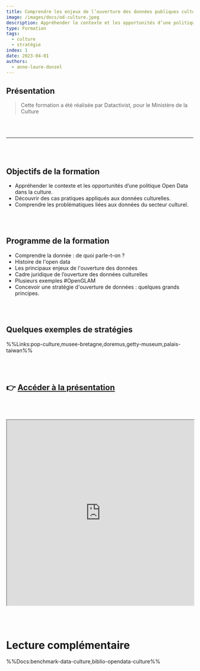 ```yaml
---
title: Comprendre les enjeux de l’ouverture des données publiques culturelles
image: /images/docs/od-culture.jpeg
description: Appréhender le contexte et les opportunités d’une politique Open Data dans la culture.
type: Formation
tags:
  - culture
  - stratégie
index: 1
date: 2023-04-01
authors:
  - anne-laure-donzel
--- 
```


## Présentation

> Cette formation a été réalisée par Datactivist, pour le Ministère de la Culture

<br></br>

---

<br></br>

## Objectifs de la formation

- Appréhender le contexte et les opportunités d’une politique Open Data dans la culture.
- Découvrir des cas pratiques appliqués aux données culturelles.
- Comprendre les problématiques liées aux données du secteur culturel.

<br></br>

## Programme de la formation

- Comprendre la donnée : de quoi parle-t-on ?
- Histoire de l'open data
- Les principaux enjeux de l'ouverture des données
- Cadre juridique de l’ouverture des données culturelles
- Plusieurs exemples #OpenGLAM
- Concevoir une stratégie d'ouverture de données : quelques grands principes.

<br></br>

## Quelques exemples de stratégies

%%Links:pop-culture,musee-bretagne,doremus,getty-museum,palais-taiwan%%

<br></br>

## 👉 [Accéder à la présentation](https://datactivist.coop/ministere-culture/jour1.html#1)

<br></br>

<div class="responsiveIframe">
  <iframe
    width="100%"
    height="500"
    src="https://datactivist.coop/ministere-culture/jour1.html#1">
  </iframe>
</div>

<br></br>

# Lecture complémentaire

%%Docs:benchmark-data-culture,biblio-opendata-culture%%
